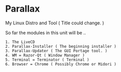 Parallax
========

My Linux Distro and Tool  ( Title could change. )

So far the modules in this unit will be ..

	1. The LiveCD
	2. Parallax-Installer ( The beginning installer )
	3. Parallax-Updater ( The GUI Portage tool. )
	4. WM = Razor-Qt ( Window Manager )
	5. Terminal = Terminator ( Terminal )
	6. Browser = Chrome ( Possibly Chrome or Midori )